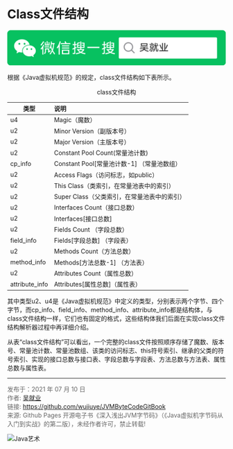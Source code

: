 # Class文件结构

![Java艺术](../qrcode/javaskill_qrcode_01.png)

根据《Java虚拟机规范》的规定，class文件结构如下表所示。

<center>class文件结构</center>

| 类型           | 说明                                        |
| -------------- | :------------------------------------------ |
| u4             | Magic（魔数）                               |
| u2             | Minor Version（副版本号）                   |
| u2             | Major Version（主版本号）                   |
| u2             | Constant Pool Count(常量池计数)             |
| cp_info        | Constant Pool[常量池计数-1] （常量池数组）  |
| u2             | Access Flags（访问标志，如public）          |
| u2             | This Class（类索引，在常量池表中的索引）    |
| u2             | Super Class（父类索引，在常量池表中的索引） |
| u2             | Interfaces Count（接口总数）                |
| u2             | Interfaces[接口总数]                        |
| u2             | Fields Count （字段总数）                   |
| field_info     | Fields[字段总数] （字段表）                 |
| u2             | Methods Count（方法总数）                   |
| method_info    | Methods[方法总数-1] （方法表）              |
| u2             | Attributes Count（属性总数）                |
| attribute_info | Attributes[属性总数]（属性表）              |

其中类型u2、u4是《Java虚拟机规范》中定义的类型，分别表示两个字节、四个字节，而cp_info、field_info、method_info、attribute_info都是结构体，与class文件结构一样，它们也有固定的格式，这些结构体我们后面在实现class文件结构解析器过程中再详细介绍。

从表“class文件结构”可以看出，一个完整的class文件按照顺序存储了魔数、版本号、常量池计数、常量池数组、该类的访问标志、this符号索引、继承的父类的符号索引、实现的接口总数与接口表、字段总数与字段表、方法总数与方法表、属性总数与属性表。

---

<font color= #666666>发布于：2021 年 07 月 10 日</font><br><font color= #666666>作者: [吴就业](https://www.wujiuye.com/)</font><br><font color= #666666>链接: https://github.com/wujiuye/JVMByteCodeGitBook</font><br><font color= #666666>来源: Github Pages 开源电子书《深入浅出JVM字节码》（《Java虚拟机字节码从入门到实战》的第二版），未经作者许可，禁止转载!</font><br>

![Java艺术](../qrcode/javaskill_qrcode_02.png)

